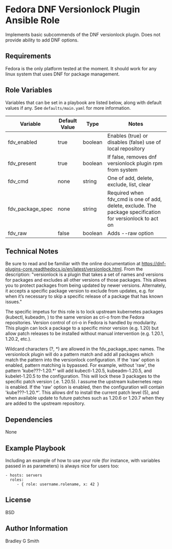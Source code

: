 Fedora DNF Versionlock Plugin Ansible Role
=========

Implements basic subcommends of the DNF versionlock plugin. Does not provide ability to add DNF options.

Requirements
------------

Fedora is the only platform tested at the moment. It should work for any linux system that uses DNF for package management.

Role Variables
--------------

Variables that can be set in a playbook are listed below, along with default values if any. See `defaults/main.yaml` for more information.

| Variable   | Default Value | Type | Notes |
| ---------- | ------------- | ----- | ----- |
| fdv_enabled | true | boolean | Enables (true) or disables (false) use of local repository |
| fdv_present | true | boolean | If false, removes dnf versionlock plugin rpm from system |
| fdv_cmd | none    | string | One of add, delete, exclude, list, clear |
| fdv_package_spec | none    | string | Required when fdv_cmd is one of add, delete, exclude. The package specification for versionlock to act on |
| fdv_raw | false    | boolean | Adds --raw option |

Technical Notes
---------------

Be sure to read and be familiar with the online documentation at https://dnf-plugins-core.readthedocs.io/en/latest/versionlock.html. From the description: "versionlock is a plugin that takes a set of names and versions for packages and excludes all other versions of those packages. This allows you to protect packages from being updated by newer versions. Alternately, it accepts a specific package version to exclude from updates, e.g. for when it’s necessary to skip a specific release of a package that has known issues."

The specific impetus for this role is to lock upstream kubernetes packages (kubectl, kubeadm, ) to the same version as cri-o from the Fedora repositories. Version control of cri-o in Fedora is handled by modularity. This plugin can lock a package to a specific minor version (e.g. 1.20) but allow patch releases to be installed without manual intervention (e.g. 1.20.1, 1.20.2, etc.).

Wildcard characters (?, \*) are allowed in the fdv_package_spec names. The versionlock plugin will do a pattern match and add all packages which match the pattern into the versionlock configuration. If the 'raw' option is enabled, pattern matching is bypassed. For example, without 'raw', the pattern 'kube???-1.20.\*' will add kubectl-1.20.5, kubeadm-1.20.5, and kubelet-1.20.5 to the configuration. This will lock these 3 packages to the specific patch version (.e. 1.20.5). I assume the upstream kubernetes repo is enabled. If the 'raw' option is enabled, then the configuration will contain 'kube???-1.20.\*'. This allows dnf to install the current patch level (5), and when available update to future patches such as 1.20.6 or 1.20.7 when they are added to the upstream repository.

Dependencies
------------

None

Example Playbook
----------------

Including an example of how to use your role (for instance, with variables passed in as parameters) is always nice for users too:

    - hosts: servers
      roles:
         - { role: username.rolename, x: 42 }

License
-------

BSD

Author Information
------------------

Bradley G Smith
